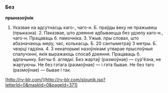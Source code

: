 ### Без
**прыназоўнік**

1. Указвае на адсутнасць каго-, чаго-н. Б. праўды веку не пражывеш (прыказка). 2. Паказвае, што дзеянне адбываецца без удзелу каго-н., чаго-н. Працаваць б. памочніка. 3. Ужыв. пры словах, што абазначаюць меру, час, колькасць. Б. 20 сантыметраў 3 метры. Б. чвэрці гадзіна. 4. З некаторымі назоўнікамі утварае прыслоўныя спалучэнні, якія выражаюць спосаб дзеяння. Працаваць б. адпачынку. Бегчы б. аглядкі. Без жартаў (размоўнае) — сур'ёзна, не жартуючы. Не без гэтага (размоўнае) — і гэта бывае. Не без таго (размоўнае) — бывае і так.

<a rel="author">[http://rv-blr.com/](http://rv-blr.com/slounik.jsp?letterId=0&maskId=0&pageId=371)</a>
